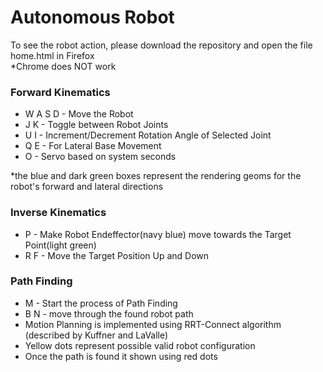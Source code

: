 # Autonomous Robot

To see the robot action, please download the repository and open the file home.html in Firefox  
*Chrome does NOT work  

### Forward Kinematics 
* W A S D - Move the Robot  
* J K - Toggle between Robot Joints  
* U I - Increment/Decrement Rotation Angle of Selected Joint  
* Q E - For Lateral Base Movement  
* O - Servo based on system seconds  

*the blue and dark green boxes represent the rendering geoms for the robot's forward and lateral directions

### Inverse Kinematics 
* P - Make Robot Endeffector(navy blue) move towards the Target Point(light green)  
* R F - Move the Target Position Up and Down  

### Path Finding  
* M - Start the process of Path Finding
* B N - move through the found robot path
* Motion Planning is implemented using RRT-Connect algorithm (described by Kuffner and LaValle)
* Yellow dots represent possible valid robot configuration
* Once the path is found it shown using red dots
